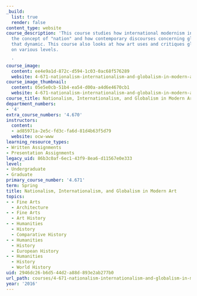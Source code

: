 ```yaml
---
_build:
  list: true
  render: false
content_type: website
course_description: 'This course studies how international modernism interacted with
  the concept of "nation" and how contemporary discourses concerning globalism changes
  that dynamic. This course also looks at how art uses and critiques globalization
  on various levels.

  '
course_image:
  content: ee4e9a1d-872c-d594-1c03-0ac68f576289
  website: 4-671-nationalism-internationalism-and-globalism-in-modern-art-spring-2016
course_image_thumbnail:
  content: 05e5e0cb-51b4-ea54-d00a-a4d6e4670cb1
  website: 4-671-nationalism-internationalism-and-globalism-in-modern-art-spring-2016
course_title: Nationalism, Internationalism, and Globalism in Modern Art
department_numbers:
- '4'
extra_course_numbers: '4.670'
instructors:
  content:
  - ad85971a-2e5c-fd3c-fa6d-81d4b63f5d79
  website: ocw-www
learning_resource_types:
- Written Assignments
- Presentation Assignments
legacy_uid: 86b3c0af-6ec1-43f9-8ea6-d11567e0e333
level:
- Undergraduate
- Graduate
primary_course_number: '4.671'
term: Spring
title: Nationalism, Internationalism, and Globalism in Modern Art
topics:
- - Fine Arts
  - Architecture
- - Fine Arts
  - Art History
- - Humanities
  - History
  - Comparative History
- - Humanities
  - History
  - European History
- - Humanities
  - History
  - World History
uid: 2946dc26-b6d5-44d2-a88d-893e2ab277b0
url_path: courses/4-671-nationalism-internationalism-and-globalism-in-modern-art-spring-2016
year: '2016'
---
```

